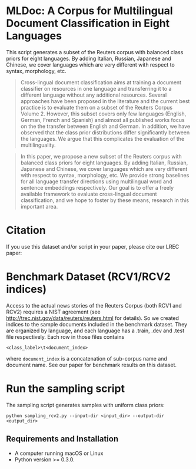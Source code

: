 # MLDoc: A Corpus for Multilingual Document Classification in Eight Languages

This script generates a subset of the Reuters corpus with balanced class priors for eight languages. By adding Italian, Russian, Japanese and Chinese, we cover languages which are very different with respect to syntax, morphology, etc. 

> Cross-lingual document classification aims at training a document classifier on resources in one language and transferring it to a different language without any additional resources. Several approaches have been proposed in the literature and the current best practice is to evaluate them on a subset of the Reuters Corpus Volume 2. However, this subset covers only few languages (English, German, French and Spanish) and almost all published works focus on the the transfer between English and German. In addition, we have observed that the class prior distributions differ significantly between the languages. We argue that this complicates the evaluation of the multilinguality.

> In this paper, we propose a new subset of the Reuters corpus with balanced class priors for eight languages. By adding Italian, Russian, Japanese and Chinese, we cover languages which are very different with respect to syntax, morphology, etc. We provide strong baselines for all language transfer directions using multilingual word and sentence embeddings respectively. Our goal is to offer a freely available framework to evaluate cross-lingual document classification, and we hope to foster by these means, research in this important area.
# Citation
If you use this dataset and/or script in your paper, please cite our LREC paper:
# Benchmark Dataset (RCV1/RCV2 indices)
Access to the actual news stories of the Reuters Corpus (both RCV1 and RCV2) requires a NIST agreement (see http://trec.nist.gov/data/reuters/reuters.html for details). So we created indices to the sample documents included in the benchmark dataset. They are organized by language, and each language has a .train, .dev and .test file respectively. Each row in those files contains 
```
<class_label>\t<document_index>
```
where `document_index` is a concatenation of sub-corpus name and document name. See our paper for benchmark results on this dataset.
# Run the sampling script
The sampling script generates samples with uniform class priors:
```
python sampling_rcv2.py --input-dir <input_dir> --output-dir <output_dir>
```
## Requirements and Installation
- A computer running macOS or Linux
- Python version >= 0.3.0.
